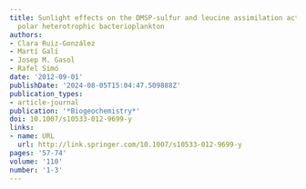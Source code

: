 ```yaml
---
title: Sunlight effects on the DMSP-sulfur and leucine assimilation activities of
  polar heterotrophic bacterioplankton
authors:
- Clara Ruiz-González
- Martí Galí
- Josep M. Gasol
- Rafel Simó
date: '2012-09-01'
publishDate: '2024-08-05T15:04:47.509888Z'
publication_types:
- article-journal
publication: '*Biogeochemistry*'
doi: 10.1007/s10533-012-9699-y
links:
- name: URL
  url: http://link.springer.com/10.1007/s10533-012-9699-y
pages: '57-74'
volume: '110'
number: '1-3'
---
```

